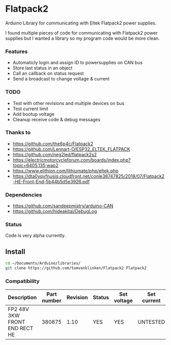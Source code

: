 # Flatpack2

Arduino Library for communicating with Eltek Flatpack2 power supplies.

I found multiple pieces of code for communicating with Flatpack2 power supplies
but I wanted a library so my program code would be more clean.

### Features
- Automaticly login and assign ID to powersupplies on CAN bus
- Store last status in an object
- Call an callback on status request
- Send a broadcast to change voltage & current

### TODO
- Test with other revisions and multiple devices on bus
- Test current limit
- Add bootup voltage
- Cleanup receive code & debug messages

### Thanks to
- https://github.com/the6p4c/Flatpack2
- https://github.com/Lennart-O/ESP32_ELTEK_FLATPACK
- https://github.com/neg2led/flatpack2s2
- https://electricmotorcycleforum.com/boards/index.php?topic=6405.135;wap2
- https://www.elithion.com/lithiumate/php/eltek.php
- https://dta0yqvfnusiq.cloudfront.net/conle38747825/2018/07/Flatpack2-HE-Front-End-5b44b5d5e3926.pdf

### Dependencies
- https://github.com/sandeepmistry/arduino-CAN
- https://github.com/hideakitai/DebugLog

### Status
Code is very alpha currently.

## Install
```sh
cd ~/Documents/Arduino/libraries/
git clone https://github.com/tomvanklinken/Flatpack2 Flatpack2
```

### Compatibility

| Description                   | Part number | Revision | Status | Set voltage | Set current | Bootup voltage |
| ----------------------------- | ----------- | -------- | ------ | ----------- |------------ | -------------- |
| FP2 48V 3KW FRONT END RECT HE | 380875      | 1.10     | YES    | YES         | UNTESTED    | UNTESTED       |

